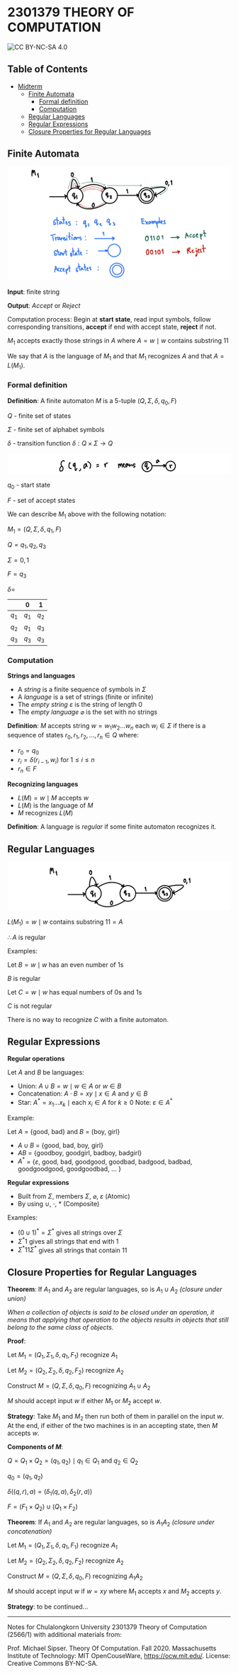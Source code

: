 # 2301379 THEORY OF COMPUTATION

![CC BY-NC-SA 4.0](https://img.shields.io/badge/License-CC%20BY--NC--SA%204.0-yellow.svg)

## Table of Contents
- [Midterm](#midterm)
  - [Finite Automata](#finite-automata)
    - [Formal definition](#formal-definition)
    - [Computation](#computation)
  - [Regular Languages](#regular-languages)
  - [Regular Expressions](#regular-expressions)
  - [Closure Properties for Regular Languages](#closure-properties-for-regular-languages)

## Finite Automata

![finite automata](images/fa01.png)

**Input**: finite string

**Output**: *Accept* or *Reject*

Computation process: Begin at **start state**, read input symbols, follow corresponding transitions, **accept** if end with accept state, **reject** if not.

$M_{1}$ accepts exactly those strings in $A$ where $A = {w \mid w \text{ contains substring } 11}$

We say that $A$ is the language of $M_{1}$ and that $M_{1}$ recognizes $A$ and that $A = L(M_{1})$.

### Formal definition

**Definition**: A finite automaton $M$ is a 5-tuple $(Q, \Sigma, \delta, q_{0}, F)$

$Q$ - finite set of states

$\Sigma$ - finite set of alphabet symbols

$\delta$ - transition function $\delta: Q \times \Sigma \rightarrow Q$ 

![transition function](images/fa02.png)

$q_{0}$ - start state

$F$ - set of accept states

We can describe $M_{1}$ above with the following notation:

$M_{1} = (Q, \Sigma, \delta, q_{1}, F)$

$Q = {q_{1}, q_{2}, q_{3}}$

$\Sigma = {0, 1}$

$F = {q_{3}}$

$\delta =$ 

|         | 0       | 1       |
| :-----: | :-----: | :-----: |
| $q_{1}$ | $q_{1}$ | $q_{2}$ |
| $q_{2}$ | $q_{1}$ | $q_{3}$ |
| $q_{3}$ | $q_{3}$ | $q_{3}$ |

### Computation

**Strings and languages**

- A *string* is a finite sequence of symbols in $\Sigma$
- A *language* is a set of strings (finite or infinite)
- The *empty string* $\varepsilon$ is the string of length 0
- The *empty language* $\varnothing$ is the set with no strings

**Definition**: $M$ accepts string $w = w_{1} w_{2} \ldots w_{n}$ each $w_{i} \in \Sigma$ if there is a sequence of states $r_{0}, r_{1}, r_{2}, \ldots, r_{n} \in Q$
where:
- $r_{0} = q_{0}$
- $r_{i} = \delta(r_{i-1}, w_{i})$ for $1 \leq i \leq n$
- $r_{n} \in F$

**Recognizing languages**

- $L(M) = {w \mid M \text{ accepts } w}$
- $L(M)$ is the language of $M$
- $M$ recognizes $L(M)$

**Definition**: A language is *regular* if some finite automaton recognizes it.

## Regular Languages

![regular languages example](images/fa03.png)

$L(M_{1}) = {w \mid w \text{ contains substring } 11} = A$

$\therefore A$ is regular

Examples:

Let $B = {w \mid w \text{ has an even number of 1s}}$

$B$ is regular

Let $C = {w \mid w \text{ has equal numbers of 0s and 1s}}$

$C$ is not regular

There is no way to recognize $C$ with a finite automaton.

## Regular Expressions

**Regular operations**

Let $A$ and $B$ be languages:

- Union: $A \cup B = {w \mid w \in A \text{ or } w \in B}$
- Concatenation: $A \cdot B = {xy \mid x \in A \text{ and } y \in B}$
- Star: $A^{*} = {x_{1}\ldots x_{k} \mid \text{each } x_{i} \in A \text{ for } k \geq 0}$ Note: $\varepsilon \in A^{*}$

Example:

Let $A$ = {good, bad} and $B$ = {boy, girl}
- $A \cup B$ = {good, bad, boy, girl}
- $AB$ = {goodboy, goodgirl, badboy, badgirl}
- $A^{*}$ = {$\varepsilon$, good, bad, goodgood, goodbad, badgood, badbad, goodgoodgood, goodgoodbad, ... }

**Regular expressions**

- Built from $\Sigma$, members $\Sigma$, $\varnothing$, $\varepsilon$ (Atomic)
- By using $\cup$, $\cdot$, $*$ (Composite)

Examples:

- $(0 \cup 1)^{*} = \Sigma^{*}$ gives all strings over $\Sigma$
- $\Sigma^{*}1$ gives all strings that end with 1
- $\Sigma^{*}11\Sigma^{*}$ gives all strings that contain 11

## Closure Properties for Regular Languages

**Theorem**: If $A_{1}$ and $A_{2}$ are regular languages, so is $A_{1} \cup A_{2}$ *(closure under union)*

*When a collection of objects is said to be closed under an operation, it means that applying that operation to the objects results in objects that still belong to the same class of objects.*

**Proof**:

Let $M_{1} = (Q_{1}, \Sigma_{1}, \delta, q_{1}, F_{1})$ recognize $A_{1}$

Let $M_{2} = (Q_{2}, \Sigma_{2}, \delta, q_{2}, F_{2})$ recognize $A_{2}$

Construct $M = (Q, \Sigma, \delta, q_{0}, F)$ recognizing $A_{1} \cup A_{2}$

$M$ should accept input $w$ if either $M_{1}$ or $M_{2}$ accept $w$.

**Strategy**: Take $M_{1}$ and $M_{2}$ then run both of them in parallel on the input $w$. At the end, if either of the two machines is in an accepting state, then $M$ accepts $w$.

**Components of $M$**:

$Q = Q_{1} \times Q_{2} = {(q_{1}, q_{2}) \mid q_{1} \in Q_{1} \text{ and } q_{2} \in Q_{2}}$

$q_{0} = (q_{1}, q_{2})$

$\delta((q, r), a) = (\delta_{1}(q, a), \delta_{2}(r, a))$

$F = (F_{1} \times Q_{2}) \cup (Q_{1} \times F_{2})$

**Theorem**: If $A_{1}$ and $A_{2}$ are regular languages, so is $A_{1}A_{2}$ *(closure under concatenation)*

Let $M_{1} = (Q_{1}, \Sigma_{1}, \delta, q_{1}, F_{1})$ recognize $A_{1}$

Let $M_{2} = (Q_{2}, \Sigma_{2}, \delta, q_{2}, F_{2})$ recognize $A_{2}$

Construct $M = (Q, \Sigma, \delta, q_{0}, F)$ recognizing $A_{1}A_{2}$

$M$ should accept input $w$ if $w = xy$ where $M_{1}$ accepts $x$ and $M_{2}$ accepts $y$.

**Strategy**: to be continued...

---

Notes for Chulalongkorn University 2301379 Theory of Computation (2566/1) with additional materials from:

Prof. Michael Sipser. Theory Of Computation. Fall 2020. Massachusetts Institute of Technology: MIT OpenCouseWare, https://ocw.mit.edu/. License: Creative Commons BY-NC-SA.